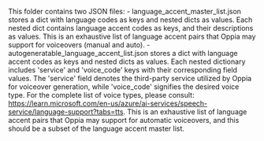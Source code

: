 This folder contains two JSON files: - language_accent_master_list.json stores a dict with language codes as keys and nested dicts as values.
Each nested dict contains language accent codes as keys, and their descriptions as values.
This is an exhaustive list of language accent pairs that Oppia may support for voiceovers (manual and auto). - autogeneratable_language_accent_list.json stores a dict with language accent codes as keys and nested dicts as values.
Each nested dictionary includes 'service' and 'voice_code' keys with their corresponding field values.
The 'service' field denotes the third-party service utilized by Oppia for voiceover generation,
while 'voice_code' signifies the desired voice type. For the complete list of voice types,
please consult: https://learn.microsoft.com/en-us/azure/ai-services/speech-service/language-support?tabs=tts.
This is an exhaustive list of language accent pairs that Oppia may support for automatic voiceovers, and
this should be a subset of the language accent master list.
